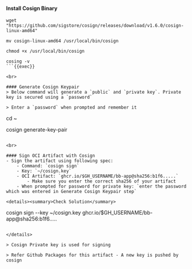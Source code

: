 #### Install Cosign Binary
```
wget "https://github.com/sigstore/cosign/releases/download/v1.6.0/cosign-linux-amd64"

mv cosign-linux-amd64 /usr/local/bin/cosign

chmod +x /usr/local/bin/cosign

cosing -v
```{{exec}}

<br>

#### Generate Cosign Keypair
> Below command will generate a `public` and `private key`. Private key is secured using a `password`

> Enter a `password` when prompted and remember it

```
cd ~

cosign generate-key-pair
```{{exec}}

<br>

#### Sign OCI Artifact with Cosign
- Sign the artifact using following spec:
    - Command: `cosign sign`
    - Key: `~/cosign.key`
    - OCI Artifact: `ghcr.io/$GH_USERNAME/bb-app@sha256:b1f6.....`
        - Make sure you enter the correct sha256 of your artifact
    - When prompted for password for private key: `enter the password which was entered in Generate Cosign Keypair step`

<details><summary>Check Solution</summary>

```
cosign sign --key ~/cosign.key ghcr.io/$GH_USERNAME/bb-app@sha256:b1f6.....
```{{copy}}

</details>

> Cosign Private key is used for signing

> Refer Github Packages for this artifact - A new key is pushed by cosign